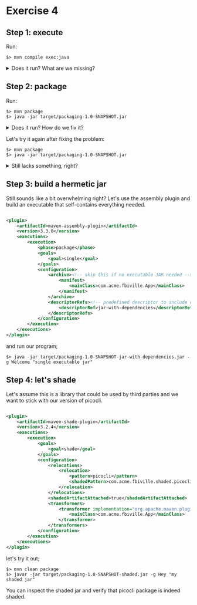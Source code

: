 # Exercise 4

## Step 1: execute

Run:

```shell
$> mvn compile exec:java
```

<details>
  <summary>Does it run? What are we missing?</summary>

We need to provide the main class to the exec plugin. It could be done via couple of ways;

1. From command line
    ```shell
   $> mvn compile exec:java -D exec.mainClass=com.acme.fbiville.App -D exec.args="-g Merhaba Ali"
    ```

2. By setting corresponding properties
   ```xml
   <properties>
       <exec.mainClass>com.acme.fbiville.App</exec.mainClass>
       <exec.args>-g Merhaba Ali</exec.args>
   </properties>
   ```

3. By configuring exec plugin
   ```xml
   <build>
       <plugins>
           <plugin>
               <groupId>org.codehaus.mojo</groupId>
               <artifactId>exec-maven-plugin</artifactId>
               <version>3.0.0</version>
               <configuration>
                   <mainClass>com.acme.fbiville.App</mainClass>
                   <arguments>
                       <argument>--greet-with=Merhaba</argument>
                       <argument>Ali</argument>
                   </arguments>
               </configuration>
           </plugin>
       </plugins>
   </build>
   ```

</details>

## Step 2: package

Run:

```shell
$> mvn package
$> java -jar target/packaging-1.0-SNAPSHOT.jar
```

<details>
    <summary>Does it run? How do we fix it?</summary>

We need to define the main class in the manifest too!

```xml

<plugin>
    <artifactId>maven-jar-plugin</artifactId>
    <version>3.2.0</version>
    <configuration>
        <archive>
            <manifest>
                <mainClass>com.acme.fbiville.App</mainClass>
            </manifest>
        </archive>
    </configuration>
</plugin>
```

</details>

Let's try it again after fixing the problem:

```shell
$> mvn package
$> java -jar target/packaging-1.0-SNAPSHOT.jar
```

<details>
    <summary>Still lacks something, right?</summary>

It requires dependencies on the class path.

1. We can have jar plugin to add class-path entries into the manifest by;
   ```xml
    <plugins>
        <plugin>
            <artifactId>maven-dependency-plugin</artifactId>
            <version>3.2.0</version>
            <executions>
                <execution>
                    <id>copy-dependencies</id>
                    <phase>prepare-package</phase>
                    <goals>
                        <goal>copy-dependencies</goal>
                    </goals>
                    <configuration>
                        <outputDirectory>${project.build.directory}/lib</outputDirectory>
                    </configuration>
                </execution>
            </executions>
        </plugin>
        <plugin>
            <artifactId>maven-jar-plugin</artifactId>
            <version>3.2.0</version>
            <configuration>
                <archive>
                    <manifest>
                        <mainClass>com.acme.fbiville.App</mainClass>
                        <classpathPrefix>lib</classpathPrefix>
                        <addClasspath>true</addClasspath>
                    </manifest>
                </archive>
            </configuration>
        </plugin>
    </plugins>
   ```

With this maven will copy all dependencies into `lib` directory and add class path entries into the manifest.

```shell
$> mvn package
```

and finally;

```shell
$> java -jar target/packaging-1.0-SNAPSHOT.jar -g Hello "executable jar"
```

</details>

## Step 3: build a hermetic jar

Still sounds like a bit overwhelming right? Let's use the assembly plugin and build an executable that self-contains everything needed.

```xml

<plugin>
    <artifactId>maven-assembly-plugin</artifactId>
    <version>3.3.0</version>
    <executions>
        <execution>
            <phase>package</phase>
            <goals>
                <goal>single</goal>
            </goals>
            <configuration>
                <archive><!-- skip this if no executable JAR needed -->
                    <manifest>
                        <mainClass>com.acme.fbiville.App</mainClass>
                    </manifest>
                </archive>
                <descriptorRefs><!-- predefined descriptor to include dependencies -->
                    <descriptorRef>jar-with-dependencies</descriptorRef>
                </descriptorRefs>
            </configuration>
        </execution>
    </executions>
</plugin>
```

and run our program;

```shell
$> java -jar target/packaging-1.0-SNAPSHOT-jar-with-dependencies.jar -g Welcome "single executable jar"
```

## Step 4: let's shade

Let's assume this is a library that could be used by third parties and we want to stick with our version of picocli.

```xml

<plugin>
    <artifactId>maven-shade-plugin</artifactId>
    <version>3.2.4</version>
    <executions>
        <execution>
            <goals>
                <goal>shade</goal>
            </goals>
            <configuration>
                <relocations>
                    <relocation>
                        <pattern>picocli</pattern>
                        <shadedPattern>com.acme.fbiville.shaded.picocli</shadedPattern>
                    </relocation>
                </relocations>
                <shadedArtifactAttached>true</shadedArtifactAttached>
                <transformers>
                    <transformer implementation="org.apache.maven.plugins.shade.resource.ManifestResourceTransformer">
                        <mainClass>com.acme.fbiville.App</mainClass>
                    </transformer>
                </transformers>
            </configuration>
        </execution>
    </executions>
</plugin>
```

let's try it out;

```shell
$> mvn clean package
$> javar -jar target/packaging-1.0-SNAPSHOT-shaded.jar -g Hey "my shaded jar"
```

You can inspect the shaded jar and verify that picocli package is indeed shaded.
